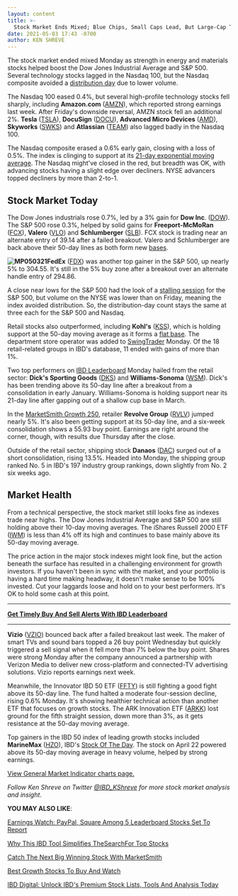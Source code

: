 ```yaml
---
layout: content
title: >-
  Stock Market Ends Mixed; Blue Chips, Small Caps Lead, But Large-Cap Techs Hit Hard
date: 2021-05-03 17:43 -0700
author: KEN SHREVE
---
```






The stock market ended mixed Monday as strength in energy and materials stocks helped boost the Dow Jones Industrial Average and S&P 500. Several technology stocks lagged in the Nasdaq 100, but the Nasdaq composite avoided a [distribution day](https://www.investors.com/how-to-invest/investors-corner/how-to-spot-stock-market-tops-track-the-distribution-days/) due to lower volume.




The Nasdaq 100 eased 0.4%, but several high-profile technology stocks fell sharply, including **Amazon.com** ([AMZN](https://research.investors.com/quote.aspx?symbol=AMZN)), which reported strong earnings last week. After Friday's downside reversal, AMZN stock fell an additional 2%. **Tesla** ([TSLA](https://research.investors.com/quote.aspx?symbol=TSLA)), **DocuSign** ([DOCU](https://research.investors.com/quote.aspx?symbol=DOCU)), **Advanced Micro Devices** ([AMD](https://research.investors.com/quote.aspx?symbol=AMD)), **Skyworks** ([SWKS](https://research.investors.com/quote.aspx?symbol=SWKS)) and **Atlassian** ([TEAM](https://research.investors.com/quote.aspx?symbol=TEAM)) also lagged badly in the Nasdaq 100.


The Nasdaq composite erased a 0.6% early gain, closing with a loss of 0.5%. The index is clinging to support at its [21-day exponential moving average](https://www.investors.com/how-to-invest/investors-corner/what-is-the-21-day-exponential-moving-average/). The Nasdaq might've closed in the red, but breadth was OK, with advancing stocks having a slight edge over decliners. NYSE advancers topped decliners by more than 2-to-1.


Stock Market Today
------------------


The Dow Jones industrials rose 0.7%, led by a 3% gain for **Dow Inc**. ([DOW](https://research.investors.com/quote.aspx?symbol=DOW)). The S&P 500 rose 0.3%, helped by solid gains for **Freeport-McMoRan** ([FCX](https://research.investors.com/quote.aspx?symbol=FCX)), **Valero** ([VLO](https://research.investors.com/quote.aspx?symbol=VLO)) and **Schlumberger** ([SLB](https://research.investors.com/quote.aspx?symbol=SLB)). FCX stock is trading near an alternate entry of 39.14 after a failed breakout. Valero and Schlumberger are back above their 50-day lines as both form new [bases](https://www.investors.com/how-to-invest/investors-corner/investor-basics-why-learning-base-patterns-gets-the-ball-rolling/).


**![MP050321](https://www.investors.com/wp-content/uploads/2021/05/MP050321-254x300.jpg)FedEx** ([FDX](https://research.investors.com/quote.aspx?symbol=FDX)) was another top gainer in the S&P 500, up nearly 5% to 304.55. It's still in the 5% buy zone after a breakout over an alternate handle entry of 294.86.


A close near lows for the S&P 500 had the look of a [stalling session](https://www.investors.com/how-to-invest/investors-corner/how-a-stalling-day-provides-a-sign-of-distribution-on-up-day/) for the S&P 500, but volume on the NYSE was lower than on Friday, meaning the index avoided distribution. So, the distribution-day count stays the same at three each for the S&P 500 and Nasdaq.


Retail stocks also outperformed, including **Kohl's** ([KSS](https://research.investors.com/quote.aspx?symbol=KSS)), which is holding support at the 50-day moving average as it forms a [flat base](https://www.investors.com/how-to-invest/investors-corner/chart-patterns-flat-base-dull-trade-positive-action/). The department store operator was added to [SwingTrader](https://swingtrader.investors.com) Monday. Of the 18 retail-related groups in IBD's database, 11 ended with gains of more than 1%.


Two top performers on [IBD Leaderboard](https://leaderboard.investors.com) Monday hailed from the retail sector: **Dick's Sporting Goods** ([DKS](https://research.investors.com/quote.aspx?symbol=DKS)) and **Williams-Sonoma** ([WSM](https://research.investors.com/quote.aspx?symbol=WSM)). Dick's has been trending above its 50-day line after a breakout from a consolidation in early January. Williams-Sonoma is holding support near its 21-day line after gapping out of a shallow cup base in March.



In the [MarketSmith Growth 250](https://marketsmith.investors.com), retailer **Revolve Group** ([RVLV](https://research.investors.com/quote.aspx?symbol=RVLV)) jumped nearly 5%. It's also been getting support at its 50-day line, and a six-week consolidation shows a 55.93 buy point. Earnings are right around the corner, though, with results due Thursday after the close.


Outside of the retail sector, shipping stock **Danaos** ([DAC](https://research.investors.com/quote.aspx?symbol=DAC)) surged out of a short consolidation, rising 13.5%. Headed into Monday, the shipping group ranked No. 5 in IBD's 197 industry group rankings, down slightly from No. 2 six weeks ago.


Market Health
-------------


From a technical perspective, the stock market still looks fine as indexes trade near highs. The Dow Jones Industrial Average and S&P 500 are still holding above their 10-day moving averages. The iShares Russell 2000 ETF ([IWM](https://research.investors.com/quote.aspx?symbol=IWM)) is less than 4% off its high and continues to base mainly above its 50-day moving average.


The price action in the major stock indexes might look fine, but the action beneath the surface has resulted in a challenging environment for growth investors. If you haven't been in sync with the market, and your portfolio is having a hard time making headway, it doesn't make sense to be 100% invested. Cut your laggards loose and hold on to your best performers. It's OK to hold some cash at this point.




---


[**Get Timely Buy And Sell Alerts With IBD Leaderboard**](https://www.investors.com/product/leaderboard/?artProdLink=Leaderboard)




---


**Vizio** ([VZIO](https://research.investors.com/quote.aspx?symbol=VZIO)) bounced back after a failed breakout last week. The maker of smart TVs and sound bars topped a 26 buy point Wednesday but quickly triggered a sell signal when it fell more than 7% below the buy point. Shares were strong Monday after the company announced a partnership with Verizon Media to deliver new cross-platform and connected-TV advertising solutions. Vizio reports earnings next week.


Meanwhile, the Innovator IBD 50 ETF ([FFTY](https://research.investors.com/quote.aspx?symbol=FFTY)) is still fighting a good fight above its 50-day line. The fund halted a moderate four-session decline, rising 0.6% Monday. It's showing healthier technical action than another ETF that focuses on growth stocks. The ARK Innovation ETF ([ARKK](https://research.investors.com/quote.aspx?symbol=ARKK)) lost ground for the fifth straight session, down more than 3%, as it gets resistance at the 50-day moving average.


Top gainers in the IBD 50 index of leading growth stocks included **MarineMax** ([HZO](https://research.investors.com/quote.aspx?symbol=HZO)), IBD's [Stock Of The Day](https://www.investors.com/research/ibd-stock-of-the-day/hzo-stock-nears-buy-point-after-marinemax-buys-yacht-maker/). The stock on April 22 powered above its 50-day moving average in heavy volume, helped by strong earnings.


[View General Market Indicator charts page.](https://www.investors.com/wp-content/uploads/2021/05/DailyGMI050321.pdf)


*Follow Ken Shreve on Twitter [@IBD\_KShreve](https://www.twitter.com/IBD_KShreve) for more stock market analysis and insight*.


**YOU MAY ALSO LIKE**:


[Earnings Watch: PayPal, Square Among 5 Leaderboard Stocks Set To Report](https://www.investors.com/research/earnings-preview/paypal-stock-holds-key-support-level-amid-strong-bitcoin-demand-bullish-q1-earnings-prospects/)


[Why This IBD Tool Simplifies The](https://www.investors.com/how-to-invest/investors-corner/how-to-research-growth-stocks/)[Sear](https://www.investors.com/how-to-invest/investors-corner/how-to-research-growth-stocks/)[ch](https://www.investors.com/how-to-invest/investors-corner/how-to-research-growth-stocks/)[For Top Stocks](https://www.investors.com/how-to-invest/investors-corner/how-to-research-growth-stocks/)


[Catch The Next Big Winning Stock With MarketSmith](https://www.investors.com/product/marketsmith/?artProdLink=MarketSmith)


[Best Growth Stocks To Buy And Watch](https://www.investors.com/stock-lists/best-growth-stocks-buy-watch-ibd-stock-lists/)


[IBD Digital: Unlock IBD's Premium Stock Lists, Tools And Analysis Today](https://www.investors.com/product/ibd-digital/?artProdLink=IBD_Digital)




